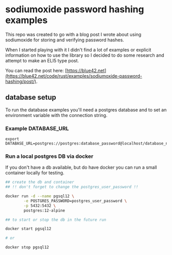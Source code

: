 # sodiumoxide password hashing examples

This repo was created to go with a blog post I wrote about using
sodiumoxide for storing and verifying password hashes.

When I started playing with it I didn't find a lot of examples or
explicit information on how to use the library so I decided
to do some research and attempt to make an ELI5 type post.

You can read the post here: [https://blue42.net](https://blue42.net/code/rust/examples/sodiumoxide-password-hashing/post/).

## database setup

To run the database examples you'll need a postgres database and to set an
environment variable with the connection string.

### Example DATABASE_URL

``` shell
export DATABASE_URL=postgres://postgres:database_password@localhost/database_name
```

### Run a local postgres DB via docker

If you don't have a db available, but do have docker you can run a small container
locally for testing.

``` bash
## create the db and container
## !! don't forget to change the postgres_user_password !!

docker run -d --name pgsql12 \
        -e POSTGRES_PASSWORD=postgres_user_password \
        -p 5432:5432 \
        postgres:12-alpine

## to start or stop the db in the future run

docker start pgsql12

# or

docker stop pgsql12
```
